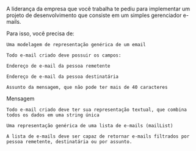A liderança da empresa que você trabalha te pediu para implementar um projeto de desenvolvimento que consiste em um simples gerenciador e-mails.

Para isso, você precisa de:

    Uma modelagem de representação genérica de um email

    Todo e-mail criado deve possuir os campos:

    Endereço de e-mail da pessoa remetente

    Endereço de e-mail da pessoa destinatária

    Assunto da mensagem, que não pode ter mais de 40 caracteres

Mensagem

    Todo e-mail criado deve ter sua representação textual, que combina todos os dados em uma string única

    Uma representação genérica de uma lista de e-mails (mailList)

    A lista de e-mails deve ser capaz de retornar e-mails filtrados por pessoa remetente, destinatária ou por assunto.